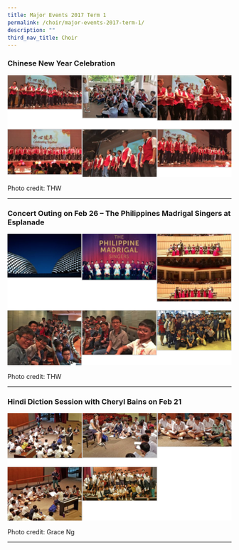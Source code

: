 ```yaml
---
title: Major Events 2017 Term 1
permalink: /choir/major-events-2017-term-1/
description: ""
third_nav_title: Choir
---
```

### Chinese New Year Celebration

![](/images/2017%20Term%201-1.png)

Photo credit: THW

* * *

### Concert Outing on Feb 26 – The Philippines Madrigal Singers at Esplanade

![](/images/2017%20Term%201-2.png)

Photo credit: THW

* * *

### Hindi Diction Session with Cheryl Bains on Feb 21

![](/images/2017%20Term%201-3.png)

Photo credit: Grace Ng

* * *

